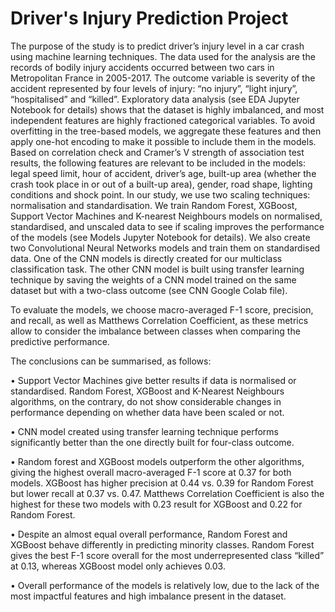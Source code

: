 # Driver's Injury Prediction Project
The purpose of the study is to predict driver’s injury level in a car crash using machine learning techniques. The data used for the analysis are the records of bodily injury accidents occurred between two cars in Metropolitan France in 2005-2017. The outcome variable is severity of the accident represented by four levels of injury: “no injury”, “light injury”, “hospitalised” and “killed”. Exploratory data analysis (see EDA Jupyter Notebook for details) shows that the dataset is highly imbalanced, and most independent features are highly fractioned categorical variables. To avoid overfitting in the tree-based models, we aggregate these features and then apply one-hot encoding to make it possible to include them in the models. Based on correlation check and Cramer’s V strength of association test results, the following features are relevant to be included in the models: legal speed limit, hour of accident, driver’s age, built-up area (whether the crash took place in or out of a built-up area), gender, road shape, lighting conditions and shock point. In our study, we use two scaling techniques: normalisation and standardisation. We train Random Forest, XGBoost, Support Vector Machines and K-nearest Neighbours models on normalised, standardised, and unscaled data to see if scaling improves the performance of the models (see Models Jupyter Notebook for details). We also create two Convolutional Neural Networks models and train them on standardised data. One of the CNN models is directly created for our multiclass classification task. The other CNN model is built using transfer learning technique by saving the weights of a CNN model trained on the same dataset but with a two-class outcome (see CNN Google Colab file).

To evaluate the models, we choose macro-averaged F-1 score, precision, and recall, as well as Matthews Correlation Coefficient, as these metrics allow to consider
the imbalance between classes when comparing the predictive performance. 

The conclusions can be summarised, as follows:

• Support Vector Machines give better results if data is normalised or standardised. Random Forest, XGBoost and K-Nearest Neighbours algorithms, on the contrary, do not show considerable changes in performance depending on whether data have been scaled or not.

• CNN model created using transfer learning technique performs significantly better than the one directly built for four-class outcome.

• Random forest and XGBoost models outperform the other algorithms, giving the highest overall macro-averaged F-1 score at 0.37 for both models. XGBoost has higher precision at 0.44 vs. 0.39 for Random Forest but lower recall at 0.37 vs. 0.47. Matthews Correlation Coefficient is also the highest for these two models with 0.23 result for XGBoost and 0.22 for Random Forest.

• Despite an almost equal overall performance, Random Forest and XGBoost behave differently in predicting minority classes. Random Forest gives the best F-1 score overall for the most underrepresented class “killed” at 0.13, whereas XGBoost model only achieves 0.03.

• Overall performance of the models is relatively low, due to the lack of the most impactful features and high imbalance present in the dataset.
